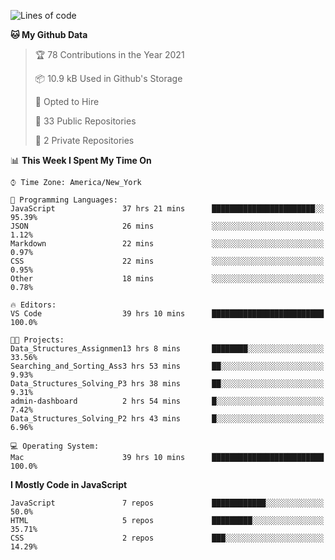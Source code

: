 <!--START_SECTION:waka-->
![Lines of code](https://img.shields.io/badge/From%20Hello%20World%20I%27ve%20Written-120847%20lines%20of%20code-blue)

**🐱 My Github Data** 

> 🏆 78 Contributions in the Year 2021
 > 
> 📦 10.9 kB Used in Github's Storage 
 > 
> 💼 Opted to Hire
 > 
> 📜 33 Public Repositories 
 > 
> 🔑 2 Private Repositories  
 > 
📊 **This Week I Spent My Time On** 

```text
⌚︎ Time Zone: America/New_York

💬 Programming Languages: 
JavaScript               37 hrs 21 mins      ███████████████████████░░   95.39% 
JSON                     26 mins             ░░░░░░░░░░░░░░░░░░░░░░░░░   1.12% 
Markdown                 22 mins             ░░░░░░░░░░░░░░░░░░░░░░░░░   0.97% 
CSS                      22 mins             ░░░░░░░░░░░░░░░░░░░░░░░░░   0.95% 
Other                    18 mins             ░░░░░░░░░░░░░░░░░░░░░░░░░   0.78%

🔥 Editors: 
VS Code                  39 hrs 10 mins      █████████████████████████   100.0%

🐱‍💻 Projects: 
Data_Structures_Assignmen13 hrs 8 mins       ████████░░░░░░░░░░░░░░░░░   33.56% 
Searching_and_Sorting_Ass3 hrs 53 mins       ██░░░░░░░░░░░░░░░░░░░░░░░   9.93% 
Data_Structures_Solving_P3 hrs 38 mins       ██░░░░░░░░░░░░░░░░░░░░░░░   9.31% 
admin-dashboard          2 hrs 54 mins       █░░░░░░░░░░░░░░░░░░░░░░░░   7.42% 
Data_Structures_Solving_P2 hrs 43 mins       █░░░░░░░░░░░░░░░░░░░░░░░░   6.96%

💻 Operating System: 
Mac                      39 hrs 10 mins      █████████████████████████   100.0%

```

**I Mostly Code in JavaScript** 

```text
JavaScript               7 repos             ████████████░░░░░░░░░░░░░   50.0% 
HTML                     5 repos             █████████░░░░░░░░░░░░░░░░   35.71% 
CSS                      2 repos             ███░░░░░░░░░░░░░░░░░░░░░░   14.29%

```



<!--END_SECTION:waka-->
